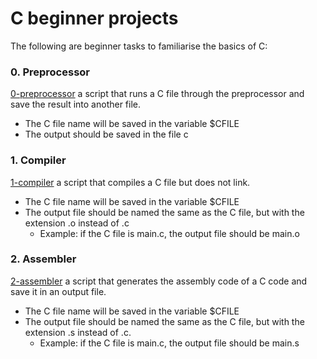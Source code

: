 # C beginner projects
The following are beginner tasks to familiarise the  basics of C:
### 0. Preprocessor
[0-preprocessor](./0-preprocessor) a script that runs a C file through the preprocessor and save the result into another file.
- The C file name will be saved in the variable $CFILE
- The output should be saved in the file c
### 1. Compiler
[1-compiler](./1-compiler) a script that compiles a C file but does not link.
- The C file name will be saved in the variable $CFILE
- The output file should be named the same as the C file, but with the extension .o instead of .c
  - Example: if the C file is main.c, the output file should be main.o
### 2. Assembler
[2-assembler](./2-assembler) a script that generates the assembly code of a C code and save it in an output file.
- The C file name will be saved in the variable $CFILE
- The output file should be named the same as the C file, but with the extension .s instead of .c.
  - Example: if the C file is main.c, the output file should be main.s
